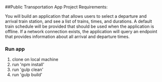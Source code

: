 ##Public Transportation App
Project Requirements:


You will build an application that allows users to select a departure and arrival train station, and see a list of trains, times, and durations. A default train schedule will be provided that should be used when the application is offline. If a network connection exists, the application will query an endpoint that provides information about all arrival and departure times.



### Run app
  1. clone on local machine
  2. run 'npm install'
  3. run 'gulp clean'
  4. run 'gulp build'
